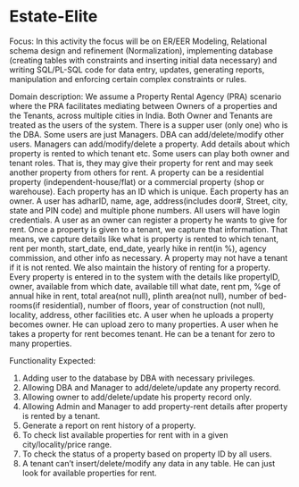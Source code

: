 # Estate-Elite

Focus: In this activity the focus will be on ER/EER Modeling, Relational schema 
design and refinement (Normalization), implementing database (creating tables 
with constraints and inserting initial data necessary) and writing SQL/PL-SQL code 
for data entry, updates, generating reports, manipulation and enforcing certain 
complex constraints or rules. 

Domain description: 
We assume a Property Rental Agency (PRA) scenario where the PRA facilitates 
mediating between Owners of a properties and the Tenants, across multiple cities 
in India. Both Owner and Tenants are treated as the users of the system. There is 
a supper user (only one) who is the DBA. Some users are just Managers. DBA can 
add/delete/modify other users. Managers can add/modify/delete a property. Add 
details about which property is rented to which tenant etc. Some users can play 
both owner and tenant roles. That is, they may give their property for rent and 
may seek another property from others for rent. A property can be a residential 
property (independent-house/flat) or a commercial property (shop or 
warehouse). Each property has an ID which is unique. Each property has an
owner. A user has adharID, name, age, address(includes door#, Street, city, state 
and PIN code) and multiple phone numbers. All users will have login credentials. A
user as an owner can register a property he wants to give for rent. Once a 
property is given to a tenant, we capture that information. That means, we 
capture details like what is property is rented to which tenant, rent per month, 
start_date, end_date, yearly hike in rent(in %), agency commission, and other info 
as necessary. A property may not have a tenant if it is not rented. We also 
maintain the history of renting for a property. Every property is entered in to the 
system with the details like propertyID, owner, available from which date, 
available till what date, rent pm, %ge of annual hike in rent, total area(not null), 
plinth area(not null), number of bed-rooms(if residential), number of floors, year 
of construction (not null), locality, address, other facilities etc. A user when he 
uploads a property becomes owner. He can upload zero to many properties. A 
user when he takes a property for rent becomes tenant. He can be a tenant for 
zero to many properties. 

Functionality Expected:
1. Adding user to the database by DBA with necessary privileges.
2. Allowing DBA and Manager to add/delete/update any property record.
3. Allowing owner to add/delete/update his property record only.
4. Allowing Admin and Manager to add property-rent details after property is 
rented by a tenant.
5. Generate a report on rent history of a property.
6. To check list available properties for rent with in a given city/locality/price
range.
7. To check the status of a property based on property ID by all users.
8. A tenant can’t insert/delete/modify any data in any table. He can just look 
for available properties for rent.
